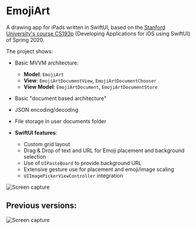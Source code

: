 #  EmojiArt

A drawing app for iPads written in SwiftUI, based on the [Stanford University's course CS193p](https://cs193p.sites.stanford.edu) (Developing Applications for iOS using SwiftUI) of Spring 2020.

The project shows:

- Basic MVVM architecture:
    - **Model**: `EmojiArt`
    - **View**: `EmojiArtDocumentView`, `EmojiArtDocumentChooser`
    - **View Model**: `EmojiArtDocument`, `EmojiArtDocumentStore`

- Basic "document based architecture"
- JSON encoding/decoding
- File storage in user documents folder

- **SwiftUI features**:
    - Custom grid layout
    - Drag & Drop of text and URL for Emoji placement and background selection
    - Use of `UIPasteBoard` to provide background URL
    - Extensive gesture use for placement and emoji/image scaling
    - `UIImagePickerViewController` integration


![Screen capture](Screencapture2.gif)

## Previous versions:
![Screen capture](Screencapture.gif)
